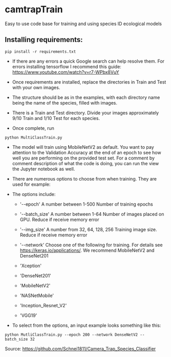 # camtrapTrain

Easy to use code base for training and using species ID ecological models

## Installing requirements:
  
  ```
  pip install -r requirements.txt
  ```
  
- If there are any errors a quick Google search can help resolve them.
  For errors installing tensorflow I recommend this guide: <https://www.youtube.com/watch?v=r7-WPbx8VuY>

- Once requirements are installed, replace the directories in Train and Test with your own images.

- The structure should be as in the examples, with each directory name being the name of the species, filled with images.

- There is a Train and Test directory. Divide your images approximately 9/10 Train and 1/10 Test for each species.

- Once complete, run

```
python MultiClassTrain.py
```
- The model will train using MobileNetV2 as default. You want to pay attention to the Validation Accuracy at the end of an epoch to see how well you are performing on the provided test set. For a comment by comment description of what the code is doing, you can run the view the Jupyter notebook as well. 
  
- There are numerous options to choose from when training. They are used for example:

- The options include:

  - '--epoch'       A number between 1-500          Number of training epochs
  
  - '--batch_size'  A number between 1-64           Number of images placed on GPU. Reduce if receive memory error
  
  - '--img_size'    A number from 32, 64, 128, 256  Training image size. Reduce if receive memory error
  
  - '--network'   Choose one of the following for training. For details see https://keras.io/applications/. We recommend MobileNetV2 and DenseNet201
  
  - 'Xception'
  
  - 'DenseNet201'
  
  - 'MobileNetV2'
  
  - 'NASNetMobile'
  
  - 'Inception_Resnet_V2'
  
  - 'VGG19'   

- To select from the options, an input example looks something like this:

```
python MutliClassTrain.py --epoch 200 --network DenseNetV2 --batch_size 32
```

Source: https://github.com/Schnei1811/Camera_Trap_Species_Classifier